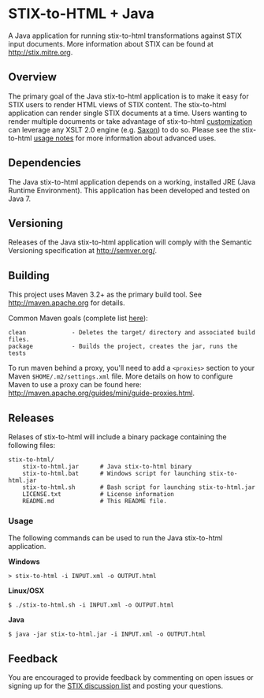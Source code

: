 # STIX-to-HTML + Java

A Java application for running stix-to-html transformations against
STIX input documents. More information about STIX can be found at
http://stix.mitre.org.

## Overview

The primary goal of the Java stix-to-html application is to make it easy
for STIX users to render HTML views of STIX content. The stix-to-html
application can render single STIX documents at a time. Users wanting to
render multiple documents or take advantage of stix-to-html 
[customization](https://github.com/STIXProject/stix-to-html#customization)
can leverage any XSLT 2.0 engine (e.g. [Saxon](http://saxon.sourceforge.net/))
to do so. Please see the stix-to-html 
[usage notes](https://github.com/STIXProject/stix-to-html#usage-notes) for
more information about advanced uses.


## Dependencies

The Java stix-to-html application depends on a working, installed JRE 
(Java Runtime Environment). This application has been developed and tested
on Java 7.


## Versioning

Releases of the Java stix-to-html application will comply with the 
Semantic Versioning specification at http://semver.org/.  

## Building

This project uses Maven 3.2+ as the primary build tool. See 
http://maven.apache.org for details.

Common Maven goals (complete list [here](http://maven.apache.org/guides/introduction/introduction-to-the-lifecycle.html#Lifecycle_Reference)):

    clean             - Deletes the target/ directory and associated build files.
    package           - Builds the project, creates the jar, runs the tests
    
To run maven behind a proxy, you'll need to add a `<proxies>` section to your Maven
`$HOME/.m2/settings.xml` file. More details on how to configure Maven to use a proxy
can be found here: http://maven.apache.org/guides/mini/guide-proxies.html.

## Releases

Relases of stix-to-html will include a binary package containing the following files:

```
stix-to-html/
    stix-to-html.jar      # Java stix-to-html binary
    stix-to-html.bat      # Windows script for launching stix-to-html.jar
    stix-to-html.sh       # Bash script for launching stix-to-html.jar
    LICENSE.txt           # License information
    README.md             # This README file.
```

### Usage

The following commands can be used to run the Java stix-to-html application.

**Windows**
```
> stix-to-html -i INPUT.xml -o OUTPUT.html
```

**Linux/OSX**
```
$ ./stix-to-html.sh -i INPUT.xml -o OUTPUT.html
```

**Java**
```
$ java -jar stix-to-html.jar -i INPUT.xml -o OUTPUT.html
```


## Feedback

You are encouraged to provide feedback by commenting on open issues or 
signing up for the [STIX discussion list](http://stix.mitre.org/community/registration.html)
and posting your questions.
